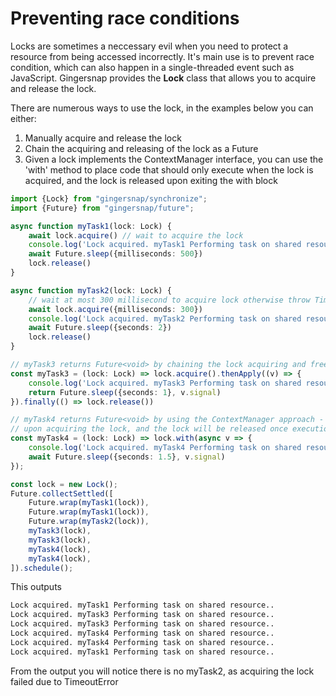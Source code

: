 # Preventing race conditions

Locks are sometimes a neccessary evil when you need to protect a resource from being accessed incorrectly. It's main use is to prevent race condition, which can also happen in a single-threaded event such as JavaScript. Gingersnap provides the **Lock** class that allows you to acquire and release the lock.

There are numerous ways to use the lock, in the examples below you can either:
1. Manually acquire and release the lock
2. Chain the acquiring and releasing of the lock as a Future
3. Given a lock implements the ContextManager interface, you can use the 'with' method to place code that should only execute when the lock is acquired, and the lock is released upon exiting the with block

```ts
import {Lock} from "gingersnap/synchronize";
import {Future} from "gingersnap/future";

async function myTask1(lock: Lock) {
    await lock.acquire() // wait to acquire the lock
    console.log('Lock acquired. myTask1 Performing task on shared resource..')
    await Future.sleep({milliseconds: 500})
    lock.release()
}

async function myTask2(lock: Lock) {
    // wait at most 300 millisecond to acquire lock otherwise throw TimeoutError
    await lock.acquire({milliseconds: 300})
    console.log('Lock acquired. myTask2 Performing task on shared resource..')
    await Future.sleep({seconds: 2})
    lock.release()
}

// myTask3 returns Future<void> by chaining the lock acquiring and freeing the lock in the finally block
const myTask3 = (lock: Lock) => lock.acquire().thenApply((v) => {
    console.log('Lock acquired. myTask3 Performing task on shared resource..')
    return Future.sleep({seconds: 1}, v.signal)
}).finally(() => lock.release())

// myTask4 returns Future<void> by using the ContextManager approach - code inside 'with' block will be executed
// upon acquiring the lock, and the lock will be released once execution finishes
const myTask4 = (lock: Lock) => lock.with(async v => {
    console.log('Lock acquired. myTask4 Performing task on shared resource..')
    await Future.sleep({seconds: 1.5}, v.signal)
});

const lock = new Lock();
Future.collectSettled([
    Future.wrap(myTask1(lock)),
    Future.wrap(myTask1(lock)),
    Future.wrap(myTask2(lock)),
    myTask3(lock),
    myTask3(lock),
    myTask4(lock),
    myTask4(lock),
]).schedule();
```

This outputs
```bash
Lock acquired. myTask1 Performing task on shared resource..
Lock acquired. myTask3 Performing task on shared resource..
Lock acquired. myTask3 Performing task on shared resource..
Lock acquired. myTask4 Performing task on shared resource..
Lock acquired. myTask4 Performing task on shared resource..
Lock acquired. myTask1 Performing task on shared resource..

```

From the output you will notice there is no myTask2, as acquiring the lock failed due to TimeoutError